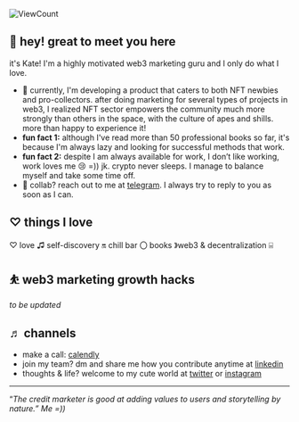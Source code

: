 
![ViewCount](http://bit.ly/Thomas-Github-Visits)

## 👋 hey! great to meet you here

it's Kate! I'm a highly motivated web3 marketing guru and I only do what I love.

- 🌱 currently, I'm developing a product that caters to both NFT newbies and pro-collectors. after doing marketing for several types of projects in web3, I realized NFT sector empowers the community much more strongly than others in the space, with the culture of apes and shills. more than happy to experience it!
- **fun fact 1:** although I've read more than 50 professional books so far, it's because I'm always lazy and looking for successful methods that work.
- **fun fact 2:** despite I am always available for work, I don’t like working, work loves me 😢 =)) jk. crypto never sleeps. I manage to balance myself and take some time off.
- 💼 collab? reach out to me at [telegram](https://t.me/katedaynee). I always try to reply to you as soon as I can.



## ♡ things I love

♡ love ♫ self-discovery 🔛 chill bar 〇 books 》web3 & decentralization ⌸ 

## ⛹️ web3 marketing growth hacks

*to be updated*

## ♬ channels

- make a call: [calendly](https://calendly.com/kate-seekhype/)
- join my team? dm and share me how you contribute anytime at [linkedin](https://bit.ly/3L6g2Xx)
- thoughts & life? welcome to my cute world at [twitter](https://twitter.com/katedaynee) or [instagram](http://bit.ly/3YcDg0T)

---

“*The credit marketer is good at adding values to users and storytelling by nature.” Me =))*
